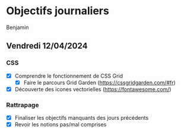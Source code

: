 # Objectifs journaliers

Benjamin

## Vendredi 12/04/2024

### CSS

- [x] Comprendre le fonctionnement de CSS Grid
  - [x] Faire le parcours Grid Garden (https://cssgridgarden.com/#fr)
- [x] Découverte des icones vectorielles (https://fontawesome.com/)

### Rattrapage

- [x] Finaliser les objectifs manquants des jours précédents
- [x] Revoir les notions pas/mal comprises
